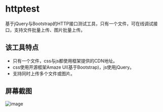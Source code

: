# httptest
基于jQuery与Bootstrap的HTTP接口测试工具，只有一个文件，可在线调试接口，支持文件批量上传、图片批量上传。

	

## 该工具特点

* 只有一个文件，css与js都使用框架提供的CDN地址。
* css使用开源框架Amaze UI(基于Bootstrap)，js使用jQuery。
* 支持同时上传多个文件或图片。

## 屏幕截图

![image](https://raw.githubusercontent.com/onanying/httptest/master/Screenshot/test.png)
